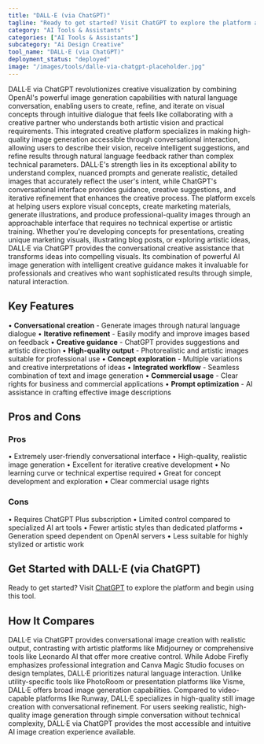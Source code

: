 ```yaml
---
title: "DALL·E (via ChatGPT)"
tagline: "Ready to get started? Visit ChatGPT to explore the platform and begin using t..."
category: "AI Tools & Assistants"
categories: ["AI Tools & Assistants"]
subcategory: "Ai Design Creative"
tool_name: "DALL·E (via ChatGPT)"
deployment_status: "deployed"
image: "/images/tools/dalle-via-chatgpt-placeholder.jpg"
---
```

DALL·E via ChatGPT revolutionizes creative visualization by combining OpenAI's powerful image generation capabilities with natural language conversation, enabling users to create, refine, and iterate on visual concepts through intuitive dialogue that feels like collaborating with a creative partner who understands both artistic vision and practical requirements. This integrated creative platform specializes in making high-quality image generation accessible through conversational interaction, allowing users to describe their vision, receive intelligent suggestions, and refine results through natural language feedback rather than complex technical parameters. DALL·E's strength lies in its exceptional ability to understand complex, nuanced prompts and generate realistic, detailed images that accurately reflect the user's intent, while ChatGPT's conversational interface provides guidance, creative suggestions, and iterative refinement that enhances the creative process. The platform excels at helping users explore visual concepts, create marketing materials, generate illustrations, and produce professional-quality images through an approachable interface that requires no technical expertise or artistic training. Whether you're developing concepts for presentations, creating unique marketing visuals, illustrating blog posts, or exploring artistic ideas, DALL·E via ChatGPT provides the conversational creative assistance that transforms ideas into compelling visuals. Its combination of powerful AI image generation with intelligent creative guidance makes it invaluable for professionals and creatives who want sophisticated results through simple, natural interaction.

## Key Features

• **Conversational creation** - Generate images through natural language dialogue
• **Iterative refinement** - Easily modify and improve images based on feedback
• **Creative guidance** - ChatGPT provides suggestions and artistic direction
• **High-quality output** - Photorealistic and artistic images suitable for professional use
• **Concept exploration** - Multiple variations and creative interpretations of ideas
• **Integrated workflow** - Seamless combination of text and image generation
• **Commercial usage** - Clear rights for business and commercial applications
• **Prompt optimization** - AI assistance in crafting effective image descriptions

## Pros and Cons

### Pros
• Extremely user-friendly conversational interface
• High-quality, realistic image generation
• Excellent for iterative creative development
• No learning curve or technical expertise required
• Great for concept development and exploration
• Clear commercial usage rights

### Cons
• Requires ChatGPT Plus subscription
• Limited control compared to specialized AI art tools
• Fewer artistic styles than dedicated platforms
• Generation speed dependent on OpenAI servers
• Less suitable for highly stylized or artistic work

## Get Started with DALL·E (via ChatGPT)

Ready to get started? Visit [ChatGPT](https://chat.openai.com) to explore the platform and begin using this tool.

## How It Compares

DALL·E via ChatGPT provides conversational image creation with realistic output, contrasting with artistic platforms like Midjourney or comprehensive tools like Leonardo AI that offer more creative control. While Adobe Firefly emphasizes professional integration and Canva Magic Studio focuses on design templates, DALL·E prioritizes natural language interaction. Unlike utility-specific tools like PhotoRoom or presentation platforms like Visme, DALL·E offers broad image generation capabilities. Compared to video-capable platforms like Runway, DALL·E specializes in high-quality still image creation with conversational refinement. For users seeking realistic, high-quality image generation through simple conversation without technical complexity, DALL·E via ChatGPT provides the most accessible and intuitive AI image creation experience available.